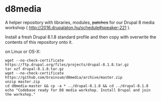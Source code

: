 # d8media

A helper repository with libraries, modules, ~~patches~~ for our Drupal 8 media workshop ( http://2016.drupalaton.hu/schedule#speaker-221 ).

Install a fresh Drupal 8.1.8 standard profile and then copy with overwrite the contents of this repository onto it.

on Linux or OS-X:

```
wget --no-check-certificate https://ftp.drupal.org/files/projects/drupal-8.1.8.tar.gz 
tar xzf drupal-8.1.8.tar.gz
wget --no-check-certificate https://github.com/brainsum/d8media/archive/master.zip
unzip master.zip
cd d8media-master && cp -a * ../drupal-8.1.8 && cd ../drupal-8.1.8
echo "Codebase ready for D8 media workshop. Install Drupal and join the workshop."
